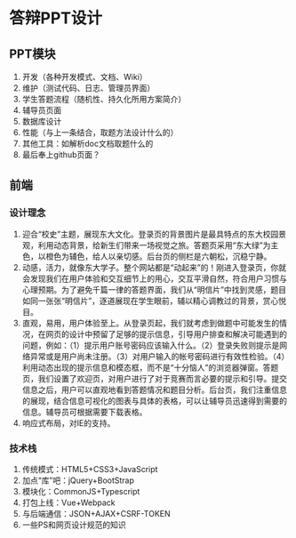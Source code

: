 # 答辩PPT设计

## PPT模块

1. 开发（各种开发模式、文档、Wiki）
2. 维护（测试代码、日志、管理员界面）
3. 学生答题流程（随机性、持久化所用方案简介）
4. 辅导员页面
5. 数据库设计
6. 性能（与上一条结合，取题方法设计什么的）
7. 其他工具：如解析doc文档取题什么的
8. 最后奉上github页面？




## 前端

### 设计理念

1. 迎合“校史”主题，展现东大文化。登录页的背景图片是最具特点的东大校园景观，利用动态背景，给新生们带来一场视觉之旅。答题页采用“东大绿”为主色，以橙色为辅色，给人以亲切感。后台页的侧栏是六朝松，沉稳宁静。
2. 动感，活力，就像东大学子。整个网站都是“动起来”的！刚进入登录页，你就会发现我们在用户体验和交互细节上的用心，交互平滑自然，符合用户习惯与心理预期。为了避免千篇一律的答题界面，我们从“明信片”中找到灵感，题目如同一张张“明信片”，逐道展现在学生眼前，辅以精心调教过的背景，赏心悦目。
3. 直观，易用，用户体验至上。从登录页起，我们就考虑到做题中可能发生的情况，在网页的设计中预留了足够的提示信息，引导用户排查和解决可能遇到的问题，例如：（1）提示用户账号密码应该输入什么。（2）登录失败则提示是网络异常或是用户尚未注册。（3）对用户输入的帐号密码进行有效性检验。（4）利用动态出现的提示信息和模态框，而不是“十分恼人”的浏览器弹窗。答题页，我们设置了欢迎页，对用户进行了对于竞赛而言必要的提示和引导。提交信息之后，用户可以直观地看到答题情况和题目分析。后台页，我们注重信息的展现，结合信息可视化的图表与具体的表格，可以让辅导员迅速得到需要的信息。辅导员可根据需要下载表格。
4. 响应式布局，对IE的支持。

### 技术栈

1. 传统模式：HTML5+CSS3+JavaScript
2. 加点“库”吧：jQuery+BootStrap
3. 模块化：CommonJS+Typescript
4. 打包上线：Vue+Webpack
5. 与后端通信：JSON+AJAX+CSRF-TOKEN
6. 一些PS和网页设计规范的知识

